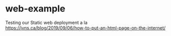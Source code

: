 # web-example
Testing our Static web deployment a la https://jvns.ca/blog/2019/09/06/how-to-put-an-html-page-on-the-internet/
